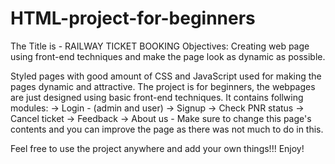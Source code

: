 # HTML-project-for-beginners
The Title is - RAILWAY TICKET BOOKING
Objectives:
Creating web page using front-end techniques and make the page look as dynamic as possible.

Styled pages with good amount of CSS and JavaScript used for making the pages dynamic and attractive.
The project is for beginners, the webpages are just designed using basic front-end techniques. 
It contains follwing modules:
-> Login - (admin and user)
-> Signup
-> Check PNR status
-> Cancel ticket
-> Feedback
-> About us - Make sure to change this page's contents and you can improve the page as there was not much to do in this.

Feel free to use the project anywhere and add your own things!!!
Enjoy!
